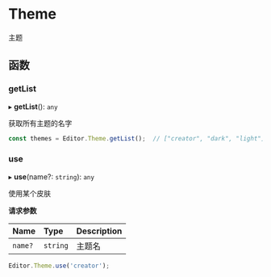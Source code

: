 # Theme

主题

## 函数

### getList

▸ **getList**(): `any`

获取所有主题的名字

```typescript
const themes = Editor.Theme.getList();  // ["creator", "dark", "light"]
```

### use

▸ **use**(name?: `string`): `any`

使用某个皮肤

**请求参数**

| Name    | Type     | Description |
| :------ | :------- | ----------- |
| `name?` | `string` | 主题名      |

```typescript
Editor.Theme.use('creator');
```
